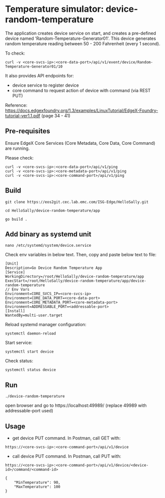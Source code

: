 # Temperature simulator: device-random-temperature

The application creates device service on start, and creates a pre-defined device named 'Random-Temperature-Generator01'. This device generates random temperature reading between 50 - 200 Fahrenheit (every 1 second).

To check:
```
curl -v <core-svcs-ip>:<core-data-port>/api/v1/event/device/Random-Temperature-Generator01/10
```

It also provides API endpoints for:
- device service to register device
- core command to request action of device with command (via REST PUT) 



Reference: https://docs.edgexfoundry.org/1.3/examples/LinuxTutorial/EdgeX-Foundry-tutorial-ver1.1.pdf (page 34 - 41)


## Pre-requisites

Ensure EdgeX Core Services (Core Metadata, Core Data, Core Command) are running.

Please check:
```
curl -v <core-svcs-ip>:<core-data-port>/api/v1/ping
curl -v <core-svcs-ip>:<core-metadata-port>/api/v1/ping
curl -v <core-svcs-ip>:<core-command-port>/api/v1/ping
```

## Build

```
git clone https://eos2git.cec.lab.emc.com/ISG-Edge/HelloSally.git
```

```
cd HelloSally/device-random-temperature/app
```

```
go build .
```

## Add binary as systemd unit

```
nano /etc/systemd/system/device.service 
```

Check env variables in below text. Then, copy and paste below text to file:
```
[Unit]
Description=Go Device Random Temperature App
[Service]
WorkingDirectory=/root/HelloSally/device-random-temperature/app
ExecStart=/root/HelloSally/device-random-temperature/app/device-random-temperature
// Env Vars
Environment=CORE_SVCS_IP=<core-svcs-ip>
Environment=CORE_DATA_PORT=<core-data-port>
Environment=CORE_METADATA_PORT=<core-metadata-port>
Environment=ADDRESSABLE_PORT=<addressable-port>
[Install]
WantedBy=multi-user.target
```

Reload systemd manager configuration:
```
systemctl daemon-reload  
```

Start service:
```
systemctl start device
```

Check status:
```
systemctl status device
```




## Run

```
./device-random-temperature
```

open browser and go to https://localhost:49989/
(replace 49989 with addressable-port used)

## Usage

- get device PUT command. In Postman, call GET with:
```
https://<core-svcs-ip>:<core-command-port>/api/v1/device
```

- call device PUT command. In Postman, call PUT with:
```
https://<core-svcs-ip>:<core-command-port>/api/v1/device/<device-id>/command/<command-id>

{
    "MinTemperature": 90,
    "MaxTemperature": 100
}
```